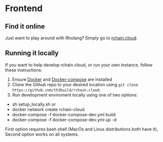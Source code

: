 # Frontend

## Find it online
Just want to play around with Rholang? Simply go to [rchain.cloud](http://rchain.cloud/).

## Running it locally
If you want to help develop rchain.cloud, or run your own instance, follow these instructions:
1. Ensure [Docker](https://www.docker.com/) and [Docker-compose](https://docs.docker.com/compose/) are installed
2. Clone the Github repo to your desired location using `git clone https://github.com/th3build/rchain.cloud`.
3. Run development enviroment locally using one of two options:
- sh setup_locally.sh
or
- docker network create rchain-cloud
- docker-compose -f docker-compose-dev.yml build
- docker-compose -f docker-compose-dev.yml up -d

First option requires bash shell (MacOs and Linux distributions both have it),
Second option works on all systems.